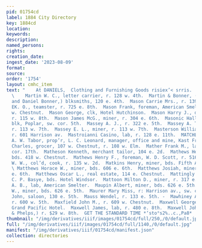 ```yaml
---
pid: 01754cd
label: 1884 City Directory
key: 1884cd
location: 
keywords: 
description: 
named_persons: 
rights: 
creation_date: 
ingest_date: '2023-08-09'
format: 
source: 
order: '1754'
layout: cmhc_item
text: "    At DANIELS,  Clothing and Furnishing Goods risiex’< srris.  MAR 180 MAX
  \    Martin W. C., letter carrier, r. 128 w. 4th.  Martin & Bonner, (James Martin
  and Daniel Bonner,) blksmiths, 120 e. 4th.  Mason Carrie Mrs., r. 139 w. 2d.  Mason
  EK. O., teamster, r. 725 e. 8th.  Mason Frank, foreman, American Smelter, r. 520
  w. Chestnut.  Mason George, clk, Hotel Hutchinson.  Mason Harry J., dancing master,
  r. 115 w. 8th.  Mason James McG., miner, r. 304 e. 6th.  Masonic Hall, Keystone
  blk, Poplar, sw. cor. 5th.  Massey A. J., r. 322 e. 5th.  Massey A. T., mining,
  r. 113 w. 7th.  Massey E. L., miner, r. 113 w. 7th.  Masterson William H., cook,
  r. 601 Harrison av.  Mastroianni Casino, lab, r. 128 e. 11th.  MATCHLESS MINE, H.
  A. W. Tabor, prop’r, L. C. Leonard, manager, office and mine, Kast Fryer Hill.  Mater
  Charles, grocer, 107 w. Chestnut, r. 108 w. Elm.  Mather Frank M., lab, r. Poplar,
  cor. 17th.  Matheson Kenneth, merchant tailor, 104 e. 2d.  Mathews Henry, machinist,
  bds. 418 w. Chestnut.  Mathews Henry F., foreman, W. D. Scott, r. 516 w. Elm.  Mathews
  W. W., col’d, cook, r. 135 w. 2d.  Matkins Henry, miner, bds. Fifth Avenue Hotel.
  \ Matthews Horace W., miner, bds. 606 e. 6th.  Matthews Josiah, miner, bds. 606
  e. 6th.  Matthews Oscar L., real estate, 114 e. Chestnut.  Mattingly Michael, clk,
  C. P. Basye, bds. Hotel Windsor.  Mattoon Milton D., miner, r. 317 e. 5th.  Matzen
  A. B., lab, American Smelter.  Maupin Albert, miner, bds. 626 e. 5th.  Maupin 8S.
  W., miner, bds. 626 e. 5th.  Maurer Mary Miss, r: Harrison av., sw. cor. 3d.  Mauss
  John, saloon, 130 e. 5th.  Mauss Wendel, r. 133 e. 5th. -  Mawhiney Agnes Mrs.,
  r. 600 w. 5th.  Maxfield John M., r. 609 w. Chestnut.  Maxwell George, miner, bds.
  Grand Pacific Hotel.  Maxwell James, lab, r. 480 e. 8th.  Maxwell John M., (Maxwell
  & Phelps,) r. $29 w. 8th.  GET THE STANDARD TIME *‘sto°s2%..c.,Pa8*    "
thumbnail: "/img/derivatives/iiif/images/01754cd/full/250,/0/default.jpg"
full: "/img/derivatives/iiif/images/01754cd/full/1140,/0/default.jpg"
manifest: "/img/derivatives/iiif/01754cd/manifest.json"
collection: directories
---
```

